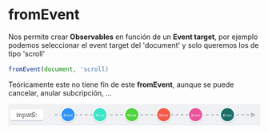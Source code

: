 # fromEvent
Nos permite crear __Observables__ en función de un __Event target__, por ejemplo podemos seleccionar el event target del 'document' y solo queremos los de tipo 'scroll'

```javascript
fromEvent(document, 'scroll)
```
Teóricamente este no tiene fin de este __fromEvent__, aunque se puede cancelar, anular subcripción, ...

![fromEvent](./../imgs/fromEvent.png "fromEvent")